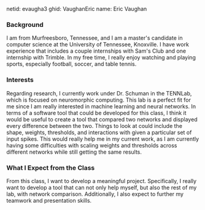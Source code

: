 netid: evaugha3
ghid: VaughanEric
name: Eric Vaughan

### Background
I am from Murfreesboro, Tennessee, and I am a master's candidate in computer science at the University of Tennessee, Knoxville. I have work experience that includes a couple internships with Sam's Club and one internship with Trimble. In my free time, I really enjoy watching and playing sports, especially football, soccer, and table tennis.

### Interests
Regarding research, I currently work under Dr. Schuman in the TENNLab, which is focused on neuromorphic computing. This lab is a perfect fit for me since I am really interested in machine learning and neural networks. In terms of a software tool that could be developed for this class, I think it would be useful to create a tool that compared two networks and displayed every difference between the two. Things to look at could include the shape, weights, thresholds, and interactions with given a particular set of input spikes. This would really help me in my current work, as I am currently having some difficulties with scaling weights and thresholds across different networks while still getting the same results.

### What I Expect from the Class
From this class, I want to develop a meaningful project. Specifically, I really want to develop a tool that can not only help myself, but also the rest of my lab, with network comparison. Additionally, I also expect to further my teamwork and presentation skills. 
